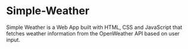 # Simple-Weather

Simple Weather is a Web App built with HTML, CSS and JavaScript that fetches weather information from the OpenWeather API based on user input.
